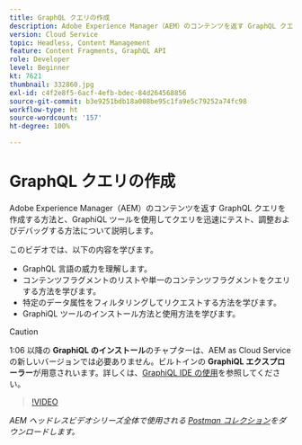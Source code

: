 ```yaml
---
title: GraphQL クエリの作成
description: Adobe Experience Manager（AEM）のコンテンツを返す GraphQL クエリを作成する方法と、GraphiQL ツールを使用してクエリを迅速にテスト、調整およびデバッグする方法について説明します。
version: Cloud Service
topic: Headless, Content Management
feature: Content Fragments, GraphQL API
role: Developer
level: Beginner
kt: 7621
thumbnail: 332860.jpg
exl-id: c4f2e8f5-6acf-4efb-bdec-84d264568856
source-git-commit: b3e9251bdb18a008be95c1fa9e5c79252a74fc98
workflow-type: ht
source-wordcount: '157'
ht-degree: 100%

---
```


# GraphQL クエリの作成

Adobe Experience Manager（AEM）のコンテンツを返す GraphQL クエリを作成する方法と、GraphiQL ツールを使用してクエリを迅速にテスト、調整およびデバッグする方法について説明します。

このビデオでは、以下の内容を学びます。

+ GraphQL 言語の威力を理解します。
+ コンテンツフラグメントのリストや単一のコンテンツフラグメントをクエリする方法を学びます。
+ 特定のデータ属性をフィルタリングしてリクエストする方法を学びます。
+ GraphiQL ツールのインストール方法と使用方法を学びます。

>[!CAUTION]
>
>1:06 以降の **GraphiQL のインストール**&#x200B;のチャプターは、AEM as Cloud Service の新しいバージョンでは必要ありません。ビルトインの **GraphiQL エクスプローラー**&#x200B;が用意されいます。詳しくは、[GraphiQL IDE の使用](https://experienceleague.adobe.com/docs/experience-manager-cloud-service/content/headless/graphql-api/graphiql-ide.html?lang=ja)を参照してください。


>[!VIDEO](https://video.tv.adobe.com/v/332860?quality=12&learn=on)

_AEM ヘッドレスビデオシリーズ全体で使用される [Postman コレクション](./assets/aem-headless-video-series.postman_collection.json)をダウンロードします。_
